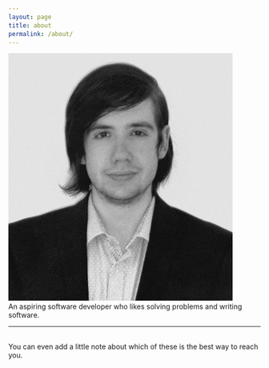 ```yaml
---
layout: page
title: about
permalink: /about/
---
```


<img class="col one right" src="/img/prof_pic.jpg">

<br/>
An aspiring software developer who likes solving problems and writing software. 
<br/>
<hr/>
<br/>
<span class="contacticon center">
	<a href="mailto:stephenpickman@gmail.com"><i class="fa fa-envelope-square"></i></a>
	<a href="https://github.com/spickman" target="_blank"><i class="fa fa-github-square"></i></a>
	<a href="https://www.linkedin.com/in/stephen-pickman-ba4560a6/" target="_blank"><i class="fa fa-linkedin-square"></i></a>
</span>

<div class="col three caption">
	You can even add a little note about which of these is the best way to reach you.
</div>

